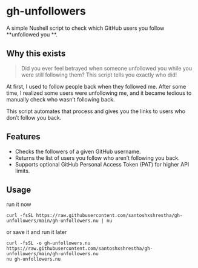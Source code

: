 # gh-unfollowers

A simple Nushell script to check which GitHub users you follow **unfollowed you **.

## Why this exists

> Did you ever feel betrayed when someone unfollowed you while you were still following them? This script tells you exactly who did!

At first, I used to follow people back when they followed me. After some time, I realized some users were unfollowing me, and it became tedious to manually check who wasn’t following back.

This script automates that process and gives you the links to users who don’t follow you back.

## Features

- Checks the followers of a given GitHub username.
- Returns the list of users you follow who aren’t following you back.
- Supports optional GitHub Personal Access Token (PAT) for higher API limits.

## Usage

run it now

```nu
curl -fsSL https://raw.githubusercontent.com/santoshxshrestha/gh-unfollowers/main/gh-unfollowers.nu | nu

```

or save it and run it later

```nu
curl -fsSL -o gh-unfollowers.nu https://raw.githubusercontent.com/santoshxshrestha/gh-unfollowers/main/gh-unfollowers.nu
nu gh-unfollowers.nu
```
